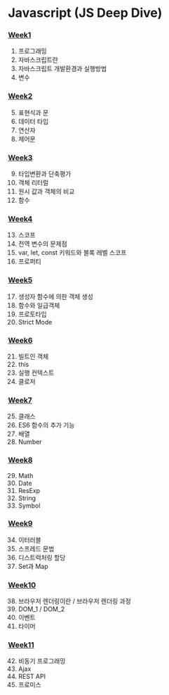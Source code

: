 # Javascript (JS Deep Dive)
### [Week1](https://github.com/sr0020/TIL/tree/main/Javascript/week%201)
01. 프로그래밍
02. 자바스크립트란
03. 자바스크립트 개발환경과 실행방법
04. 변수
### [Week2](https://github.com/sr0020/TIL/tree/main/Javascript/week%202)
05. 표현식과 문
06. 데이터 타입
07. 연산자
08. 제어문
### [Week3](https://github.com/sr0020/TIL/tree/main/Javascript/week%203)
09. 타입변환과 단축평가
10. 객체 리터럴
11. 원시 값과 객체의 비교
12. 함수
### [Week4](https://github.com/sr0020/TIL/tree/main/Javascript/week%204)
13. 스코프
14. 전역 변수의 문제점
15. var, let, const 키워드와 블록 레벨 스코프
16. 프로퍼티 
### [Week5](https://github.com/sr0020/TIL/tree/main/Javascript/week%205)
17. 생성자 함수에 의한 객체 생성
18. 함수와 일급객체
19. 프로토타입
20. Strict Mode
### [Week6](https://github.com/sr0020/TIL/tree/main/Javascript/week%206)
21. 빌트인 객체
22. this
23. 실행 컨텍스트
24. 클로저
### [Week7](https://github.com/sr0020/TIL/tree/main/Javascript/week%207)
25. 클래스
26. ES6 함수의 추가 기능
27. 배열
28. Number
### [Week8](https://github.com/sr0020/TIL_FE/tree/main/Javascript/week%208)
29. Math
30. Date
31. ResExp
32. String
33. Symbol
### [Week9](https://github.com/sr0020/TIL_FE/tree/main/Javascript/week%209)
34. 이터러블
35. 스프레드 문법
36. 디스트럭처링 할당
37. Set과 Map
### [Week10](https://github.com/sr0020/TIL_FE/tree/main/Javascript/week_10)
38. 브라우저 렌더링이란 / 브라우저 렌더링 과정
39. DOM_1 / DOM_2
40. 이벤트
41. 타이머
### [Week11](https://github.com/sr0020/TIL_FE/tree/main/Javascript/week_11)
42. 비동기 프로그래밍
43. Ajax
44. REST API
45. 프로미스

